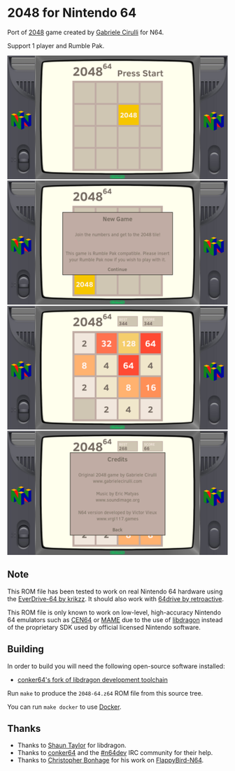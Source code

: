 # 2048 for Nintendo 64

Port of [2048](https://gabrielecirulli.github.io/2048/) game created
by [Gabriele Cirulli](https://gabrielecirulli.com/) for N64.

Support 1 player and Rumble Pak.

![press_start](./misc/press_start.png?raw=true)
![new_game](./misc/new_game.png?raw=true)
![game](./misc/game.png?raw=true)
![credits](./misc/credits.png?raw=true)

## Note

This ROM file has been tested to work on real Nintendo 64 hardware using the
[EverDrive-64 by krikzz](http://krikzz.com/). It should also work with
[64drive by retroactive](http://64drive.retroactive.be/).

This ROM file is only known to work on low-level, high-accuracy Nintendo 64
emulators such as [CEN64](https://cen64.com/) or [MAME](http://mamedev.org/)
due to the use of [libdragon](https://dragonminded.com/n64dev/libdragon/)
instead of the proprietary SDK used by official licensed Nintendo software.

## Building

In order to build you will need the following open-source software installed:

* [conker64's fork of libdragon development toolchain](https://github.com/conker64/libdragon)

Run `make` to produce the `2048-64.z64` ROM file from this source tree.

You can run `make docker` to use [Docker](https://docker.com).

## Thanks

* Thanks to [Shaun Taylor](https://github.com/DragonMinded) for libdragon.
* Thanks to [conker64](https://github.com/conker64) and the [#n64dev](irc://irc.efnet.org/#n64dev) IRC community for their help.
* Thanks to [Christopher Bonhage](https://github.com/meeq) for his work on [FlappyBird-N64](https://github.com/meeq/FlappyBird-N64).